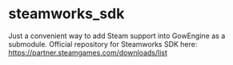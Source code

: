 # steamworks_sdk
Just a convenient way to add Steam support into GowEngine as a submodule. Official repository for Steamworks SDK here: https://partner.steamgames.com/downloads/list

